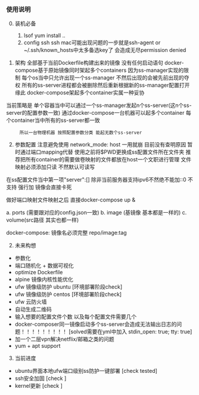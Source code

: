 ### 使用说明
0. 装机必备
   1. lsof             yum install ..
   2. config ssh
      ssh mac可能出现问题的一步就是ssh-agent or \~/.ssh/known_hosts中太多备选key了 会造成无尽permission denied

1. 架构
全部基于当前Dockerfile构建出来的镜像 没有任何启动语句
docker-compose基于原始镜像同时架起多个containers
因为ss-manager实现的限制 每个os当中只允许出现一个ss-manager 不然后出现的会被先前出现的夺权 所有的ss-server进程都会被删除然后重新根据新的ss-manager配置打开
缘此 docker-compose架起多个container实属一种妥协

当前策略是 单个容器当中可以通过一个ss-manager发起n个ss-server(这n个ss-server的配置参数一致)
         通过docker-compose一台机器可以起多个container 每个container当中所有的ss-server都一致

         所以一台物理机器 按照配置参数分类 能起无数个ss-server

2. 参数配置
注意避免使用 network_mode: host 一用就崩 目前没有查明原因
暂时通过端口mapping代替
使用之前将$PWD更换成ss配置文件所在文件夹 推荐把所有container的需要做卷映射的文件都放在host一个文职进行管理 文件映射必须添加只读 不然默认可读写

在ss配置文件当中第一项"server":[]
除非当前服务器支持ipv6不然绝不能加::0 不支持 强行加 镜像会直接卡死

做好端口映射文件映射之后 直接docker-compose up &

a. ports (需要跟对应的config.json一致)
b. image (基镜像 基本都是一样的)
c. volume(src路径 其实也都一样)

docker-compose: 镜像名必须完整 repo/image:tag

2. 未来构想
- 参数化
- 端口随机化 + 数据可视化
- optimize Dockerfile
- alpine 镜像内核性能优化
- ufw 镜像级防护 ubuntu                                                         [环境部署阶段check]
- ufw 镜像级防护 centos                                                         [环境部署阶段check]
- ufw 云防火墙
- 自动生成二维码
- 输入想要的配置文件个数 以及每个配置文件需要几个
- docker-composer同一镜像启动多个ss-server会造成无法输出日志的问题！！！！！！！！！     [solved需要在yml中加入 stdin_open: true; tty: true]
- 加一个二层vpn解决netflix/邮箱之类的问题
- yum + apt support



3. 当前进度
- ubuntu界面本地ufw端口级别ss防护一键部署       [check tested]
- ssh安全加固                               [check ]
- kernel更新                               [check ]

